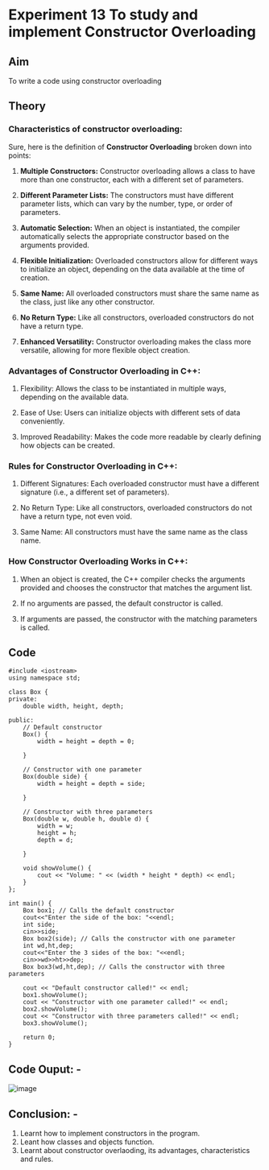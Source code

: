# Experiment 13 To study and implement Constructor Overloading

## Aim
To write a code using constructor overloading

## Theory
### Characteristics of constructor overloading: 
Sure, here is the definition of **Constructor Overloading** broken down into points:

1. **Multiple Constructors:** Constructor overloading allows a class to have more than one constructor, each with a different set of parameters.

2. **Different Parameter Lists:** The constructors must have different parameter lists, which can vary by the number, type, or order of parameters.

3. **Automatic Selection:** When an object is instantiated, the compiler automatically selects the appropriate constructor based on the arguments provided.

4. **Flexible Initialization:** Overloaded constructors allow for different ways to initialize an object, depending on the data available at the time of creation.

5. **Same Name:** All overloaded constructors must share the same name as the class, just like any other constructor.

6. **No Return Type:** Like all constructors, overloaded constructors do not have a return type. 

7. **Enhanced Versatility:** Constructor overloading makes the class more versatile, allowing for more flexible object creation.

### Advantages of Constructor Overloading in C++:
1. Flexibility: Allows the class to be instantiated in multiple ways, depending on the available data.

2. Ease of Use: Users can initialize objects with different sets of data conveniently.

3. Improved Readability: Makes the code more readable by clearly defining how objects can be created.


### Rules for Constructor Overloading in C++:

1. Different Signatures: Each overloaded constructor must have a different signature (i.e., a different set of parameters).

2. No Return Type: Like all constructors, overloaded constructors do not have a return type, not even void.

3. Same Name: All constructors must have the same name as the class name.

### How Constructor Overloading Works in C++:

1. When an object is created, the C++ compiler checks the arguments provided and chooses the constructor that matches the argument list.

2. If no arguments are passed, the default constructor is called.

3. If arguments are passed, the constructor with the matching parameters is called.

## Code 
~~~
#include <iostream>
using namespace std;

class Box {
private:
    double width, height, depth;

public:
    // Default constructor
    Box() {
        width = height = depth = 0;

    }

    // Constructor with one parameter
    Box(double side) {
        width = height = depth = side;
        
    }

    // Constructor with three parameters
    Box(double w, double h, double d) {
        width = w;
        height = h;
        depth = d;
        
    }

    void showVolume() {
        cout << "Volume: " << (width * height * depth) << endl;
    }
};

int main() {
    Box box1; // Calls the default constructor
    cout<<"Enter the side of the box: "<<endl;
    int side;
    cin>>side;
    Box box2(side); // Calls the constructor with one parameter
    int wd,ht,dep;
    cout<<"Enter the 3 sides of the box: "<<endl;
    cin>>wd>>ht>>dep;
    Box box3(wd,ht,dep); // Calls the constructor with three parameters

    cout << "Default constructor called!" << endl;
    box1.showVolume();
    cout << "Constructor with one parameter called!" << endl;
    box2.showVolume();
    cout << "Constructor with three parameters called!" << endl;
    box3.showVolume();

    return 0;
}

~~~

## Code Ouput: -
![image](https://github.com/user-attachments/assets/b60df5c9-a18d-4f04-b6a2-0f2cf019f326)



## Conclusion: -
1. Learnt how to implement constructors in the program.
2. Leant how classes and objects function.
3. Learnt about constructor overlaoding, its advantages, characteristics and rules.
